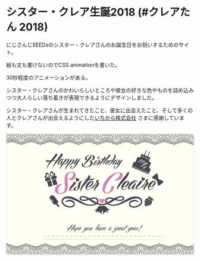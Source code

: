 # シスター・クレア生誕2018 (#クレアたん 2018)
にじさんじSEEDsのシスター・クレアさんのお誕生日をお祝いするためのサイト。

絵も文も書けないのでCSS animationを書いた。

30秒程度のアニメーションがある。

シスター・クレアさんのかわいらしいところや彼女の好きな色やものを詰め込みつつ大人らしい落ち着きが表現できるようにデザインしました。

シスター・クレアさんが生まれてきたこと、彼女に出会えたこと、そして多くの人とクレアさんが出会えるようにした[いちから株式会社](https://www.ichikara.co.jp/)
さまに感謝しています。

![logo](./images/logo/main_logo.png)


